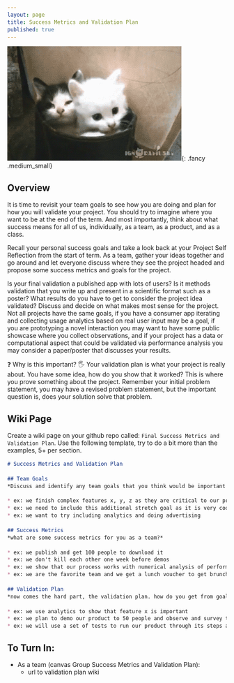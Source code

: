 ```yaml
---
layout: page
title: Success Metrics and Validation Plan
published: true
---
```



![](img/stretch-kittens.gif){: .fancy .medium_small}

## Overview 

It is time to revisit your team goals to see how you are doing and plan for how you will validate your project.  You should try to imagine where you want to be at the end of the term. And most importantly, think about what success means for all of us, individually, as a team, as a product, and as a class.

Recall your personal success goals and take a look back at your Project Self Reflection from the start of term.  As a team, gather your ideas together and go around and let everyone discuss where they see the project headed and propose some success metrics and goals for the project. 

Is your final validation a published app with lots of users?  Is it methods validation that you write up and present in a scientific format such as a poster?  What results do you have to get to consider the project idea validated?  Discuss and decide on what makes most sense for the project.  Not all projects have the same goals, if you have a consumer app iterating and collecting usage analytics based on real user input may be a goal,  if you are prototyping a novel interaction you may want to have some public showcase where you collect observations, and if your project has a data or computational aspect that could be validated via performance analysis you may consider a paper/poster that discusses your results.

❓ Why is this important?
🖐 Your validation plan is what your project is really about. You have some idea, how do you show that it worked?  This is where you prove something about the project.  Remember your initial problem statement, you may have a revised problem statement, but the important question is, does your solution solve that problem. 


## Wiki Page

Create a wiki page on your github repo called: `Final Success Metrics and Validation Plan`.  Use the following template, try to do a bit more than the examples, 5+ per section.


```markdown
# Success Metrics and Validation Plan

## Team Goals
*Discuss and identify any team goals that you think would be important to tackle.*

* ex: we finish complex features x, y, z as they are critical to our product
* ex: we need to include this additional stretch goal as it is very cool
* ex: we want to try including analytics and doing advertising

## Success Metrics
*what are some success metrics for you as a team?*

* ex: we publish and get 100 people to download it
* ex: we don't kill each other one week before demos
* ex: we show that our process works with numerical analysis of performance data
* ex: we are the favorite team and we get a lunch voucher to get brunch with the prof

## Validation Plan
*now comes the hard part, the validation plan. how do you get from goals to success metrics that are validated? this can be user testing, performance metrics, a public demo, etc. if you feel stuck talk to us about it.*

* ex: we use analytics to show that feature x is important
* ex: we plan to demo our product to 50 people and observe and survey them to show that our product is impactful
* ex: we will use a set of tests to run our product through its steps and see how it performs in a preset number of situations

```


## To Turn In:
* As a team (canvas Group Success Metrics and Validation Plan):
    * url to validation plan wiki
